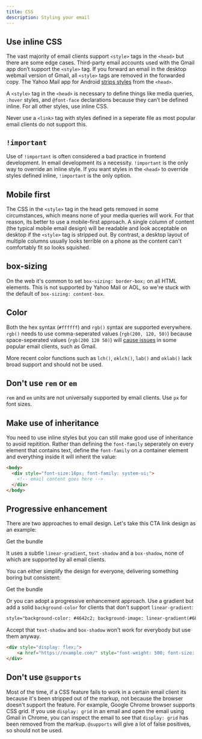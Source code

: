 ```yaml
---
title: CSS
description: Styling your email
---
```


## Use inline CSS

The vast majority of email clients support `<style>` tags in the `<head>` but there are some edge cases. Third-party email accounts used with the Gmail app don’t support the `<style>` tag. If you forward an email in the desktop webmail version of Gmail, all `<style>` tags are removed in the forwarded copy. The Yahoo Mail app for Android [strips styles](https://github.com/hteumeuleu/email-bugs/issues/28) from the `<head>`.

A `<style>` tag in the `<head>` is necessary to define things like media queries, `:hover` styles, and `@font-face` declarations because they can’t be defined inline. For all other styles, use inline CSS.

Never use a `<link>` tag with styles defined in a seperate file as most popular email clients do not support this. 

## `!important`
Use of `!important` is often considered a bad practice in frontend development. In email development its a necessity. `!important` is the only way to override an inline style. If you want styles in the `<head>` to override styles defined inline, `!important` is the only option.

## Mobile first
The CSS in the `<style>` tag in the head gets removed in some circumstances, which means none of your media queries will work. For that reason, its better to use a mobile-first approach. A single column of content (the typical mobile email design) will be readable and look acceptable on desktop if the `<style>` tag is stripped out. By contrast, a desktop layout of multiple columns usually looks terrible on a phone as the content can't comfortably fit so looks squished.

## box-sizing
On the web it's common to set `box-sizing: border-box;` on all HTML elements. This is not supported by Yahoo Mail or AOL, so we're stuck with the default of `box-sizing: content-box`.

## Color
Both the hex syntax (`#ffffff`) and `rgb()` syntax are supported everywhere. `rgb()` needs to use comma-seperated values (`rgb(200, 120, 50)`) because space-seperated values (`rgb(200 120 50)`) will [cause issues](https://www.caniemail.com/features/css-rgb/) in some popular email clients, such as Gmail. 

More recent color functions such as `lch()`, `oklch()`, `lab()` and `oklab()` lack broad support and should not be used.

## Don't use `rem` or `em`
`rem` and `em` units are not universally supported by email clients. Use `px` for font sizes. 

## Make use of inheritance
You need to use inline styles but you can still make good use of inheritance to avoid repitition. Rather than defining the `font-family` seperately on every element that contains text, define the `font-family` on a container element and everything inside it will inherit the value:

```html
<body>
  <div style="font-size:16px; font-family: system-ui;">
    <!-- email content goes here -->
  </div>
</body>
```

## Progressive enhancement
There are two approaches to email design. Let's take this CTA link design as an example:

<div class="button-container" style="display: flex;">
    <a class="fancy-button">Get the bundle</a>
</div>

It uses a subtle `linear-gradient`, `text-shadow` and a `box-shadow`, none of which are supported by all email clients.

You can either simplify the design for everyone, delivering something boring but consistent:

<div class="button-container" style="display: flex;">
    <a class="less-fancy-button">Get the bundle</a>
</div>

Or you can adopt a progressive enhancement approach. Use a gradient but add a solid `background-color` for clients that don't support `linear-gradient`:

```html
style="background-color: #4642c2; background-image: linear-gradient(#6862ea, #4642c2);"
```

Accept that `text-shadow` and `box-shadow` won't work for everybody but use them anyway.

```html
<div style="display: flex;">
    <a href="https://example.com/" style="font-weight: 500; font-size: 18px; color: white; text-decoration: none; background-color: #4642c2; background-image: linear-gradient(#6862ea, #4642c2); padding: 12px 32px; border-radius: 6px; margin: 24px auto; box-shadow: #a09cec 0px 1px 1px 0px inset; border: 1px solid #5b51c0; text-shadow: #2e2b88 1px 1px 1px; display: inline-block;">Get the bundle</a>
</div>
```

## Don't use `@supports`
Most of the time, if a CSS feature fails to work in a certain email client its because it's been stripped out of the markup, not because the browser doesn't support the feature. For example, Google Chrome browser supports CSS grid. If you use `display: grid` in an email and open the email using Gmail in Chrome, you can inspect the email to see that `display: grid` has been removed from the markup. `@supports` will give a lot of false positives, so should not be used. 